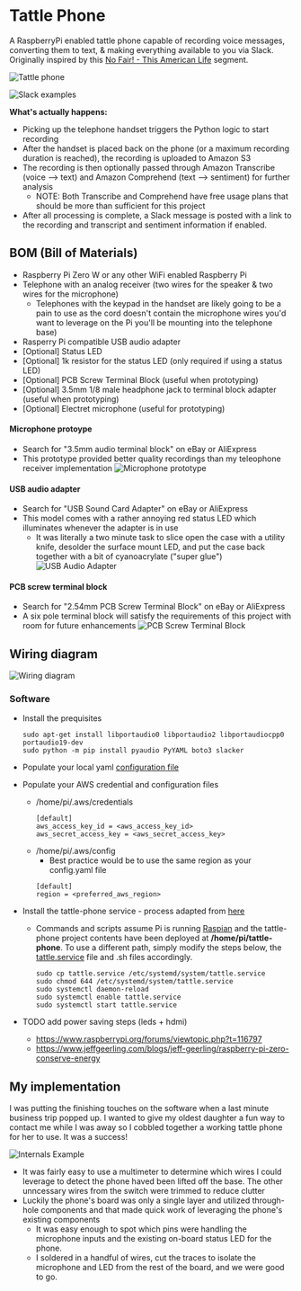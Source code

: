 # Tattle Phone
A RaspberryPi enabled tattle phone capable of recording voice messages, converting them to text, & making everything available to you via Slack. Originally inspired by this [No Fair! - This American Life](https://www.thisamericanlife.org/672/no-fair/prologue-2) segment.

![Tattle phone](/assets/Tattle_Phone_Hero.png?raw=true)

![Slack examples](/assets/Tattle_Phone_Slack_Examples.png?raw=true)

**What's actually happens:**
- Picking up the telephone handset triggers the Python logic to start recording
- After the handset is placed back on the phone (or a maximum recording duration is reached), the recording is uploaded to Amazon S3
- The recording is then optionally passed through Amazon Transcribe (voice --> text) and Amazon Comprehend (text --> sentiment) for further analysis
  - NOTE: Both Transcribe and Comprehend have free usage plans that should be more than sufficient for this project
- After all processing is complete, a Slack message is posted with a link to the recording and transcript and sentiment information if enabled.

## BOM (Bill of Materials)
- Raspberry Pi Zero W or any other WiFi enabled Raspberry Pi
- Telephone with an analog receiver (two wires for the speaker & two wires for the microphone)
  - Telephones with the keypad in the handset are likely going to be a pain to use as the cord doesn't contain the microphone wires you'd want to leverage on the Pi you'll be mounting into the telephone base)
- Rasperry Pi compatible USB audio adapter
- [Optional] Status LED
- [Optional] 1k resistor for the status LED (only required if using a status LED)
- [Optional] PCB Screw Terminal Block (useful when prototyping)
- [Optional] 3.5mm 1/8 male headphone jack to terminal block adapter  (useful when prototyping)
- [Optional] Electret microphone (useful for prototyping)

#### Microphone protoype
- Search for "3.5mm audio terminal block" on eBay or AliExpress
- This prototype provided better quality recordings than my teleophone receiver implementation
![Microphone prototype](/assets/Tattle_Phone_Microphone_Prototype.png?raw=true)

#### USB audio adapter
- Search for "USB Sound Card Adapter" on eBay or AliExpress
- This model comes with a rather annoying red status LED which illuminates whenever the adapter is in use
  - It was literally a two minute task to slice open the case with a utility knife, desolder the surface mount LED, and put the case back together with a bit of cyanoacrylate ("super glue") 
![USB Audio Adapter](/assets/Tattle_Phone_USB_Audio_Adapter.png?raw=true)

#### PCB screw terminal block
- Search for "2.54mm PCB Screw Terminal Block" on eBay or AliExpress
- A six pole terminal block will satisfy the requirements of this project with room for future enhancements
![PCB Screw Terminal Block](/assets/Tattle_Phone_PCB_Screw_Terminal_Block.png?raw=true)

## Wiring diagram
![Wiring diagram](/assets/Tattle_Phone_Circuit.png?raw=true)

### Software
- Install the prequisites
  ```
  sudo apt-get install libportaudio0 libportaudio2 libportaudiocpp0 portaudio19-dev
  sudo python -m pip install pyaudio PyYAML boto3 slacker
  ```
- Populate your local yaml [configuration file](config.yaml)

- Populate your AWS credential and configuration files
  - /home/pi/.aws/credentials
    ```
    [default]
    aws_access_key_id = <aws_access_key_id>
    aws_secret_access_key = <aws_secret_access_key>
    ```  
  - /home/pi/.aws/config
    - Best practice would be to use the same region as your config.yaml file
    ```
    [default]
    region = <preferred_aws_region>
    ```
- Install the tattle-phone service - process adapted from [here](https://www.raspberrypi.org/forums/viewtopic.php?t=197513#p1247341)
  - Commands and scripts assume Pi is running [Raspian](https://www.raspberrypi.org/downloads/) and the tattle-phone project contents have been deployed at **/home/pi/tattle-phone**. To use a different path, simply modify the steps below, the [tattle.service](tattle.service) file and .sh files accordingly.
    ```
    sudo cp tattle.service /etc/systemd/system/tattle.service
    sudo chmod 644 /etc/systemd/system/tattle.service
    sudo systemctl daemon-reload
    sudo systemctl enable tattle.service
    sudo systemctl start tattle.service
    ```

- TODO add power saving steps (leds + hdmi)
  - https://www.raspberrypi.org/forums/viewtopic.php?t=116797
  - https://www.jeffgeerling.com/blogs/jeff-geerling/raspberry-pi-zero-conserve-energy

## My implementation
I was putting the finishing touches on the software when a last minute business trip popped up. I wanted to give my oldest daughter a fun way to contact me while I was away so I cobbled together a working tattle phone for her to use. It was a success!

![Internals Example](/assets/Tattle_Phone_Internals_Example.png?raw=true)
- It was fairly easy to use a multimeter to determine which wires I could leverage to detect the phone haved been lifted off the base. The other unncessary wires from the switch were trimmed to reduce clutter
- Luckily the phone's board was only a single layer and utilized through-hole components and that made quick work of leveraging the phone's existing components
  - It was easy enough to spot which pins were handling the microphone inputs and the existing on-board status LED for the phone.
  - I soldered in a handful of wires, cut the traces to isolate the microphone and LED from the rest of the board, and we were good to go.
